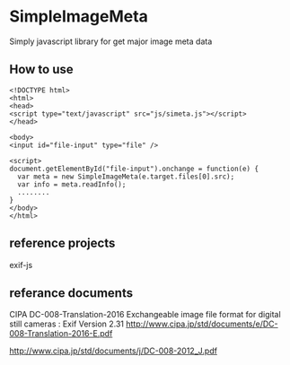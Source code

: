 # SimpleImageMeta
Simply javascript library for get major image meta data 

## How to use
```
<!DOCTYPE html>
<html>
<head>
<script type="text/javascript" src="js/simeta.js"></script>
</head>

<body>
<input id="file-input" type="file" />

<script>
document.getElementById("file-input").onchange = function(e) {
  var meta = new SimpleImageMeta(e.target.files[0].src);
  var info = meta.readInfo();
  ........
}
</body>
</html>
```

## reference projects
exif-js

## referance documents 
CIPA DC-008-Translation-2016 Exchangeable image file format for digital still cameras : Exif Version 2.31
http://www.cipa.jp/std/documents/e/DC-008-Translation-2016-E.pdf

http://www.cipa.jp/std/documents/j/DC-008-2012_J.pdf
